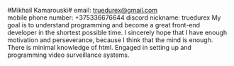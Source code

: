 #Mikhail Kamarouski#
email: truedurex@gmail.com  
mobile phone number: +375336676644
discord nickname: truedurex
My goal is to understand programming and become a great front-end developer in the shortest possible time. I sincerely hope that I have enough motivation and perseverance, because I think that the mind is enough.
There is minimal knowledge of html. Engaged in setting up and programming video surveillance systems.